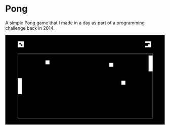 # Pong

A simple Pong game that I made in a day as part of a programming challenge back in 2014.

![Screenshot](docs/pong.jpg "Screenshot")